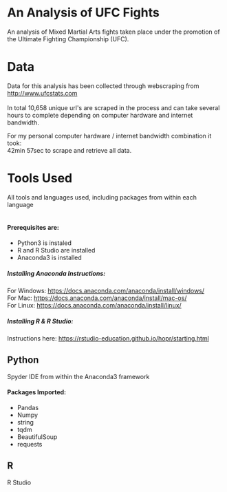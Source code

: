 # An Analysis of UFC Fights
An analysis of Mixed Martial Arts fights taken place under the promotion of the Ultimate Fighting Championship (UFC).

# Data
Data for this analysis has been collected through webscraping from http://www.ufcstats.com <br>
<br>
In total 10,658 unique url's are scraped in the process and can take several<br>
hours to complete depending on computer hardware and internet bandwidth.<br>
    
For my personal computer hardware / internet bandwidth combination it took:<br>
42min 57sec to scrape and retrieve all data.<br>

# Tools Used
All tools and languages used, including packages from within each language <br>
<br>
#### Prerequisites are:
- Python3 is instaled
- R and R Studio are installed
- Anaconda3 is installed

##### Installing Anaconda Instructions: <br>
For Windows: https://docs.anaconda.com/anaconda/install/windows/ <br>
For Mac: https://docs.anaconda.com/anaconda/install/mac-os/ <br>
For Linux: https://docs.anaconda.com/anaconda/install/linux/ <br>

##### Installing R & R Studio: <br>
Instructions here: https://rstudio-education.github.io/hopr/starting.html <br>

## Python 
Spyder IDE from within the Anaconda3 framework
#### Packages Imported:
- Pandas<br>
- Numpy <br>
- string<br>
- tqdm<br>
- BeautifulSoup<br>
- requests<br>

## R
R Studio

